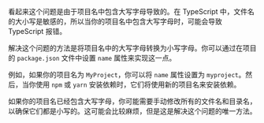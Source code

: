 看起来这个问题是由于项目名中包含大写字母导致的。在 TypeScript 中，文件名的大小写是敏感的，所以当你的项目名中包含大写字母时，可能会导致 TypeScript 报错。

解决这个问题的方法是将项目名中的大写字母转换为小写字母。你可以通过在项目的 `package.json` 文件中设置 `name` 属性来实现这一点。

例如，如果你的项目名为 `MyProject`，你可以将 `name` 属性设置为 `myproject`。然后，当你使用 `npm` 或 `yarn` 安装依赖时，它们将使用新的项目名来安装依赖。

如果你的项目名已经包含大写字母，你可能需要手动修改所有的文件名和目录名，以确保它们都是小写的。这可能会比较麻烦，但是这是解决这个问题的唯一方法。
